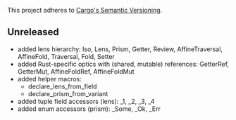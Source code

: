 This project adheres to [Cargo's Semantic Versioning](https://doc.rust-lang.org/cargo/reference/semver.html).

## Unreleased

- added lens hierarchy: Iso, Lens, Prism, Getter, Review, AffineTraversal, AffineFold, Traversal, Fold, Setter
- added Rust-specific optics with (shared, mutable) references: GetterRef, GetterMut, AffineFoldRef, AffineFoldMut
- added helper macros:
  - declare_lens_from_field
  - declare_prism_from_variant
- added tuple field accessors (lens): _1, _2, _3, _4
- added enum accessors (prism): _Some, _Ok, _Err